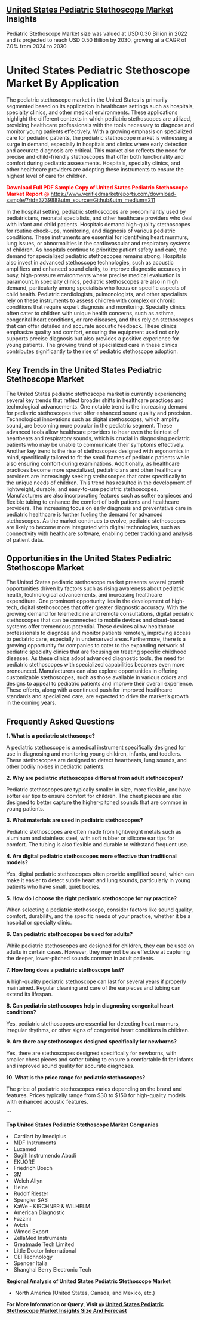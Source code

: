 <h2><a href="https://www.verifiedmarketreports.com/download-sample/?rid=373988&amp;utm_source=Github&amp;utm_medium=211" target="_blank">United States Pediatric Stethoscope Market</a> Insights</h2><p>Pediatric Stethoscope Market size was valued at USD 0.30 Billion in 2022 and is projected to reach USD 0.50 Billion by 2030, growing at a CAGR of 7.0% from 2024 to 2030.</p><p><h1>United States Pediatric Stethoscope Market By Application</h1><p>The pediatric stethoscope market in the United States is primarily segmented based on its application in healthcare settings such as hospitals, specialty clinics, and other medical environments. These applications highlight the different contexts in which pediatric stethoscopes are utilized, providing healthcare professionals with the tools necessary to diagnose and monitor young patients effectively. With a growing emphasis on specialized care for pediatric patients, the pediatric stethoscope market is witnessing a surge in demand, especially in hospitals and clinics where early detection and accurate diagnosis are critical. This market also reflects the need for precise and child-friendly stethoscopes that offer both functionality and comfort during pediatric assessments. Hospitals, specialty clinics, and other healthcare providers are adopting these instruments to ensure the highest level of care for children. <p><span class=""><span style="color: #ff0000;"><strong>Download Full PDF Sample Copy of United States Pediatric Stethoscope Market Report</strong> @ </span><a href="https://www.verifiedmarketreports.com/download-sample/?rid=373988&amp;utm_source=Github&amp;utm_medium=211" target="_blank">https://www.verifiedmarketreports.com/download-sample/?rid=373988&amp;utm_source=Github&amp;utm_medium=211</a></span></p></p><p>In the hospital setting, pediatric stethoscopes are predominantly used by pediatricians, neonatal specialists, and other healthcare providers who deal with infant and child patients. Hospitals demand high-quality stethoscopes for routine check-ups, monitoring, and diagnosis of various pediatric conditions. These instruments are essential for identifying heart murmurs, lung issues, or abnormalities in the cardiovascular and respiratory systems of children. As hospitals continue to prioritize patient safety and care, the demand for specialized pediatric stethoscopes remains strong. Hospitals also invest in advanced stethoscope technologies, such as acoustic amplifiers and enhanced sound clarity, to improve diagnostic accuracy in busy, high-pressure environments where precise medical evaluation is paramount.In specialty clinics, pediatric stethoscopes are also in high demand, particularly among specialists who focus on specific aspects of child health. Pediatric cardiologists, pulmonologists, and other specialists rely on these instruments to assess children with complex or chronic conditions that require expert diagnosis and monitoring. Specialty clinics often cater to children with unique health concerns, such as asthma, congenital heart conditions, or rare diseases, and thus rely on stethoscopes that can offer detailed and accurate acoustic feedback. These clinics emphasize quality and comfort, ensuring the equipment used not only supports precise diagnosis but also provides a positive experience for young patients. The growing trend of specialized care in these clinics contributes significantly to the rise of pediatric stethoscope adoption.<h2>Key Trends in the United States Pediatric Stethoscope Market</h2><p>The United States pediatric stethoscope market is currently experiencing several key trends that reflect broader shifts in healthcare practices and technological advancements. One notable trend is the increasing demand for pediatric stethoscopes that offer enhanced sound quality and precision. Technological innovations such as digital stethoscopes, which amplify sound, are becoming more popular in the pediatric segment. These advanced tools allow healthcare providers to hear even the faintest of heartbeats and respiratory sounds, which is crucial in diagnosing pediatric patients who may be unable to communicate their symptoms effectively. Another key trend is the rise of stethoscopes designed with ergonomics in mind, specifically tailored to fit the small frames of pediatric patients while also ensuring comfort during examinations. Additionally, as healthcare practices become more specialized, pediatricians and other healthcare providers are increasingly seeking stethoscopes that cater specifically to the unique needs of children. This trend has resulted in the development of lightweight, durable, and easy-to-use pediatric stethoscopes. Manufacturers are also incorporating features such as softer earpieces and flexible tubing to enhance the comfort of both patients and healthcare providers. The increasing focus on early diagnosis and preventative care in pediatric healthcare is further fueling the demand for advanced stethoscopes. As the market continues to evolve, pediatric stethoscopes are likely to become more integrated with digital technologies, such as connectivity with healthcare software, enabling better tracking and analysis of patient data.<h2>Opportunities in the United States Pediatric Stethoscope Market</h2><p>The United States pediatric stethoscope market presents several growth opportunities driven by factors such as rising awareness about pediatric health, technological advancements, and increasing healthcare expenditure. One prominent opportunity lies in the development of high-tech, digital stethoscopes that offer greater diagnostic accuracy. With the growing demand for telemedicine and remote consultations, digital pediatric stethoscopes that can be connected to mobile devices and cloud-based systems offer tremendous potential. These devices allow healthcare professionals to diagnose and monitor patients remotely, improving access to pediatric care, especially in underserved areas.Furthermore, there is a growing opportunity for companies to cater to the expanding network of pediatric specialty clinics that are focusing on treating specific childhood diseases. As these clinics adopt advanced diagnostic tools, the need for pediatric stethoscopes with specialized capabilities becomes even more pronounced. Manufacturers can also explore opportunities in offering customizable stethoscopes, such as those available in various colors and designs to appeal to pediatric patients and improve their overall experience. These efforts, along with a continued push for improved healthcare standards and specialized care, are expected to drive the market’s growth in the coming years.<h2>Frequently Asked Questions</h2><p><strong>1. What is a pediatric stethoscope?</strong></p><p>A pediatric stethoscope is a medical instrument specifically designed for use in diagnosing and monitoring young children, infants, and toddlers. These stethoscopes are designed to detect heartbeats, lung sounds, and other bodily noises in pediatric patients.</p><p><strong>2. Why are pediatric stethoscopes different from adult stethoscopes?</strong></p><p>Pediatric stethoscopes are typically smaller in size, more flexible, and have softer ear tips to ensure comfort for children. The chest pieces are also designed to better capture the higher-pitched sounds that are common in young patients.</p><p><strong>3. What materials are used in pediatric stethoscopes?</strong></p><p>Pediatric stethoscopes are often made from lightweight metals such as aluminum and stainless steel, with soft rubber or silicone ear tips for comfort. The tubing is also flexible and durable to withstand frequent use.</p><p><strong>4. Are digital pediatric stethoscopes more effective than traditional models?</strong></p><p>Yes, digital pediatric stethoscopes often provide amplified sound, which can make it easier to detect subtle heart and lung sounds, particularly in young patients who have small, quiet bodies.</p><p><strong>5. How do I choose the right pediatric stethoscope for my practice?</strong></p><p>When selecting a pediatric stethoscope, consider factors like sound quality, comfort, durability, and the specific needs of your practice, whether it be a hospital or specialty clinic.</p><p><strong>6. Can pediatric stethoscopes be used for adults?</strong></p><p>While pediatric stethoscopes are designed for children, they can be used on adults in certain cases. However, they may not be as effective at capturing the deeper, lower-pitched sounds common in adult patients.</p><p><strong>7. How long does a pediatric stethoscope last?</strong></p><p>A high-quality pediatric stethoscope can last for several years if properly maintained. Regular cleaning and care of the earpieces and tubing can extend its lifespan.</p><p><strong>8. Can pediatric stethoscopes help in diagnosing congenital heart conditions?</strong></p><p>Yes, pediatric stethoscopes are essential for detecting heart murmurs, irregular rhythms, or other signs of congenital heart conditions in children.</p><p><strong>9. Are there any stethoscopes designed specifically for newborns?</strong></p><p>Yes, there are stethoscopes designed specifically for newborns, with smaller chest pieces and softer tubing to ensure a comfortable fit for infants and improved sound quality for accurate diagnoses.</p><p><strong>10. What is the price range for pediatric stethoscopes?</strong></p><p>The price of pediatric stethoscopes varies depending on the brand and features. Prices typically range from $30 to $150 for high-quality models with enhanced acoustic features.</p>```</p><p><strong>Top United States Pediatric Stethoscope Market Companies</strong></p><div data-test-id=""><p><li>Cardiart by Imediplus</li><li> MDF Instruments</li><li> Luxamed</li><li> Sugih Instrumendo Abadi</li><li> EKUORE</li><li> Friedrich Bosch</li><li> 3M</li><li> Welch Allyn</li><li> Heine</li><li> Rudolf Riester</li><li> Spengler SAS</li><li> KaWe - KIRCHNER & WILHELM</li><li> American Diagnostic</li><li> Fazzini</li><li> Avizia</li><li> Wimed Export</li><li> ZellaMed Instruments</li><li> Greatmade Tech Limited</li><li> Little Doctor International</li><li> CEI Technology</li><li> Spencer Italia</li><li> Shanghai Berry Electronic Tech</li></p><div><strong>Regional Analysis of&nbsp;United States Pediatric Stethoscope Market</strong></div><ul><li dir="ltr"><p dir="ltr">North America&nbsp;(United States, Canada, and Mexico, etc.)</p></li></ul><p><strong>For More Information or Query, Visit @&nbsp;</strong><strong><a href="https://www.verifiedmarketreports.com/product/pediatric-stethoscope-market/?utm_source=Github&amp;utm_medium=211" target="_blank">United States Pediatric Stethoscope Market Insights Size And Forecast</a></strong></p></div>

